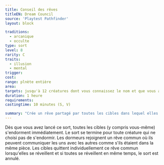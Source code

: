 ```yaml
---
title: Conseil des rêves
titleEN: Dream Council
source: 'Playtest Pathfinder'
layout: block

traditions:
  - arcanique
  - occulte
type: sort
level: 8
rarity: C
traits:
  - illusion
  - mental
trigger: 
cost: 
range: plnète entière
area: 
targets: jusqu'à 12 créatures dont vous connaissez le nom et que vous avez rencontré
duration: 1 heure
requirements: 
castingtime: 10 minutes (S, V)

summary: "Crée un rêve partagé par toutes les cibles dans lequel elles peuvent communiquer entre elles."
---
```

Dès que vous avez lancé ce sort, toutes les cibles (y compris vous-même) s'endorment immédiatement. Le sort se termine pour toute créature qui ne choisi pas de s'endormir. Les dormeurs rejoignent un rêve commun où ils peuvent communiquer les uns avec les autres comme s'ils étaient dans la même pièce. Les cibles quittent individuellement ce rêve commun lorsqu'elles se réveillent et si toutes se réveillent en même temps, le sort est annulé.

